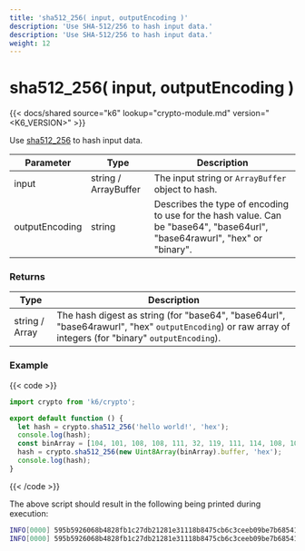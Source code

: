 ```yaml
---
title: 'sha512_256( input, outputEncoding )'
description: 'Use SHA-512/256 to hash input data.'
description: 'Use SHA-512/256 to hash input data.'
weight: 12
---
```


# sha512_256( input, outputEncoding )

{{< docs/shared source="k6" lookup="crypto-module.md" version="<K6_VERSION>" >}}

Use [sha512_256](https://golang.org/pkg/crypto/sha512/) to hash input data.

| Parameter      | Type                 | Description                                                                                                                |
| -------------- | -------------------- | -------------------------------------------------------------------------------------------------------------------------- |
| input          | string / ArrayBuffer | The input string or `ArrayBuffer` object to hash.                                                                          |
| outputEncoding | string               | Describes the type of encoding to use for the hash value. Can be "base64", "base64url", "base64rawurl", "hex" or "binary". |

### Returns

| Type           | Description                                                                                                                                             |
| -------------- | ------------------------------------------------------------------------------------------------------------------------------------------------------- |
| string / Array | The hash digest as string (for "base64", "base64url", "base64rawurl", "hex" `outputEncoding`) or raw array of integers (for "binary" `outputEncoding`). |

### Example

{{< code >}}

```javascript
import crypto from 'k6/crypto';

export default function () {
  let hash = crypto.sha512_256('hello world!', 'hex');
  console.log(hash);
  const binArray = [104, 101, 108, 108, 111, 32, 119, 111, 114, 108, 100, 33];
  hash = crypto.sha512_256(new Uint8Array(binArray).buffer, 'hex');
  console.log(hash);
}
```

{{< /code >}}

The above script should result in the following being printed during execution:

```bash
INFO[0000] 595b5926068b4828fb1c27db21281e31118b8475cb6c3ceeb09be7b685414d5f
INFO[0000] 595b5926068b4828fb1c27db21281e31118b8475cb6c3ceeb09be7b685414d5f
```
